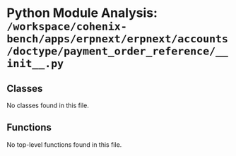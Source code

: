 # Python Module Analysis: `/workspace/cohenix-bench/apps/erpnext/erpnext/accounts/doctype/payment_order_reference/__init__.py`

## Classes

No classes found in this file.


## Functions

No top-level functions found in this file.
